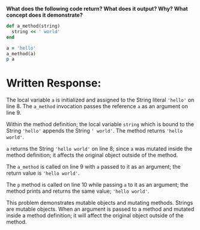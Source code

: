 **What does the following code return? What does it output? Why? What concept does it demonstrate?**

```ruby
def a_method(string)
  string << ' world'
end

a = 'hello'
a_method(a)
p a
```
# Written Response:

The local variable `a` is initialized and assigned to the String literal `'hello'` on line 8. The `a_method` invocation passes the reference `a` as an argument on line 9.

Within the method definition; the local variable `string` which is bound to the String `'hello'` appends the String `' world'`. The method returns `'hello world'`.

`a` returns the String `'hello world'` on line 8; since `a` was mutated inside the method definition; it affects the original object outside of the method.

The `a_method` is called on line 9 with `a` passed to it as an argument; the return value is `'hello world'`.

The `p` method is called on line 10 while passing `a` to it as an argument; the method prints and returns the same value; `'hello world'`.

This problem demonstrates mutable objects and mutating methods. Strings are mutable objects. When an argument is passed to a method and mutated inside a method definition; it will affect the original object outside of the method.

